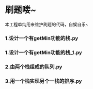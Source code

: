 # 刷题喽~

  本工程单纯用来维护刷题的代码，自娱自乐~

### 1.设计一个有getMin功能的栈.py
### 1.设计一个有getMin功能的栈_1.py
### 2.由两个栈组成的队列.py
### 3.用一个栈实现另个一栈的排序.py
